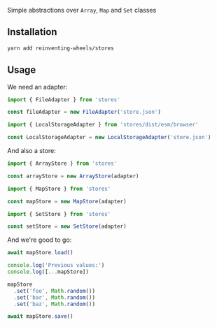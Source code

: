 Simple abstractions over `Array`, `Map` and `Set` classes

## Installation

```sh
yarn add reinventing-wheels/stores
```

## Usage

We need an adapter:

```ts
import { FileAdapter } from 'stores'

const fileAdapter = new FileAdapter('store.json')
```

```ts
import { LocalStorageAdapter } from 'stores/dist/esm/browser'

const LocalStorageAdapter = new LocalStorageAdapter('store.json')
```

And also a store:

```ts
import { ArrayStore } from 'stores'

const arrayStore = new ArrayStore(adapter)
```

```ts
import { MapStore } from 'stores'

const mapStore = new MapStore(adapter)
```

```ts
import { SetStore } from 'stores'

const setStore = new SetStore(adapter)
```

And we're good to go:

```ts
await mapStore.load()

console.log('Previous values:')
console.log([...mapStore])

mapStore
  .set('foo', Math.random())
  .set('bar', Math.random())
  .set('baz', Math.random())

await mapStore.save()
```
